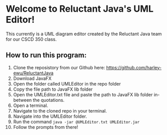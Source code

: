 # Welcome to Reluctant Java's UML Editor!
This currently is a UML diagram editor created by the Reluctant Java team for our CSCD 350 class.
## How to run this program:

1. Clone the reposistory from our Github here: https://github.com/harley-ewu/ReluctantJava
2. Download JavaFX
3. Open the folder called UMLEditor in the repo folder
4. Copy the file path to JavaFX lib folder
5. Open the UMLEditor.txt file and paste the path to JavaFX lib folder in-between the quotations.
6. Open a terminal.
7. Navigate to the cloned repo in your terminal.
8. Navigate into the UMLEditor folder.
9. Run the command `java -jar @UMLEditor.txt UMLEditor.jar`
11. Follow the prompts from there!
